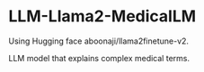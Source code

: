 # LLM-Llama2-MedicalLM

Using Hugging face aboonaji/llama2finetune-v2.

LLM model that explains complex medical terms.
